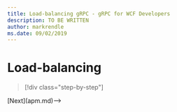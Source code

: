 ```yaml
---
title: Load-balancing gRPC - gRPC for WCF Developers
description: TO BE WRITTEN
author: markrendle
ms.date: 09/02/2019
---
```


# Load-balancing

>[!div class="step-by-step"]
<!-->[Next](apm.md)-->
